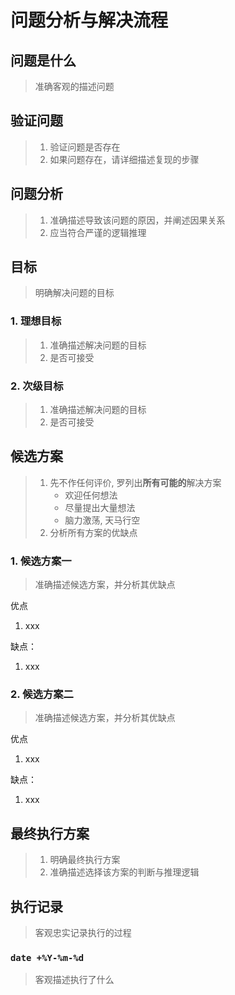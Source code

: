 # 问题分析与解决流程

## 问题是什么

> 准确客观的描述问题

## 验证问题

> 1. 验证问题是否存在
> 1. 如果问题存在，请详细描述复现的步骤

## 问题分析

> 1. 准确描述导致该问题的原因，并阐述因果关系
> 1. 应当符合严谨的逻辑推理

## 目标

> 明确解决问题的目标

### 1. 理想目标

> 1. 准确描述解决问题的目标
> 1. 是否可接受

### 2. 次级目标

> 1. 准确描述解决问题的目标
> 1. 是否可接受

## 候选方案

> 1. 先不作任何评价, 罗列出**所有可能的**解决方案
>     - 欢迎任何想法
>     - 尽量提出大量想法
>     - 脑力激荡, 天马行空
> 2. 分析所有方案的优缺点

### 1. 候选方案一

> 准确描述候选方案，并分析其优缺点

优点

1. xxx

缺点：

1. xxx

### 2. 候选方案二

> 准确描述候选方案，并分析其优缺点

优点

1. xxx

缺点：

1. xxx

## 最终执行方案

> 1. 明确最终执行方案
> 1. 准确描述选择该方案的判断与推理逻辑

## 执行记录

> 客观忠实记录执行的过程

### `date +%Y-%m-%d`

> 客观描述执行了什么

